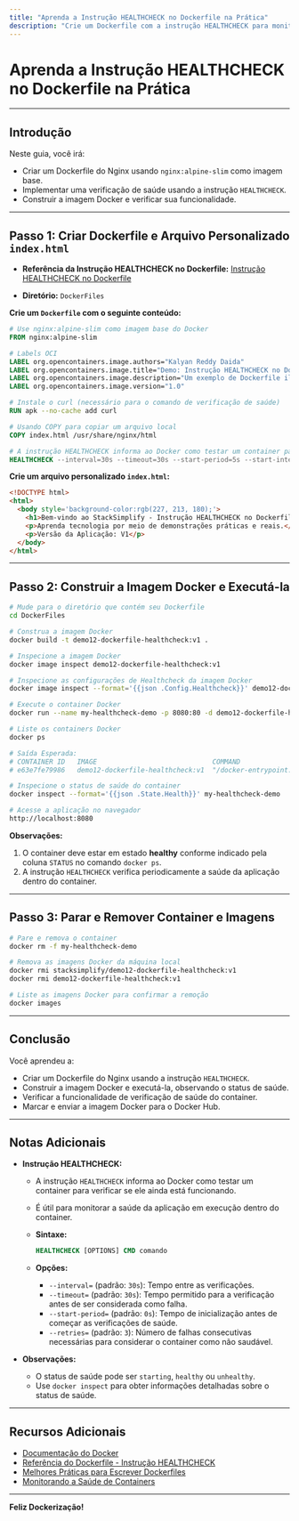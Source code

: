```yaml
---
title: "Aprenda a Instrução HEALTHCHECK no Dockerfile na Prática"
description: "Crie um Dockerfile com a instrução HEALTHCHECK para monitorar a saúde do container."
---
```


# Aprenda a Instrução HEALTHCHECK no Dockerfile na Prática

---

## Introdução

Neste guia, você irá:

- Criar um Dockerfile do Nginx usando `nginx:alpine-slim` como imagem base.
- Implementar uma verificação de saúde usando a instrução `HEALTHCHECK`.
- Construir a imagem Docker e verificar sua funcionalidade.

---

## Passo 1: Criar Dockerfile e Arquivo Personalizado `index.html`

- **Referência da Instrução HEALTHCHECK no Dockerfile:** [Instrução HEALTHCHECK no Dockerfile](https://docs.docker.com/engine/reference/builder/#healthcheck)

- **Diretório:** `DockerFiles`

**Crie um `Dockerfile` com o seguinte conteúdo:**

```dockerfile
# Use nginx:alpine-slim como imagem base do Docker
FROM nginx:alpine-slim

# Labels OCI
LABEL org.opencontainers.image.authors="Kalyan Reddy Daida"
LABEL org.opencontainers.image.title="Demo: Instrução HEALTHCHECK no Docker"
LABEL org.opencontainers.image.description="Um exemplo de Dockerfile ilustrando o uso da instrução HEALTHCHECK"
LABEL org.opencontainers.image.version="1.0"

# Instale o curl (necessário para o comando de verificação de saúde)
RUN apk --no-cache add curl

# Usando COPY para copiar um arquivo local
COPY index.html /usr/share/nginx/html

# A instrução HEALTHCHECK informa ao Docker como testar um container para verificar se ele ainda está funcionando
HEALTHCHECK --interval=30s --timeout=30s --start-period=5s --start-interval=5s --retries=3 CMD curl -f http://localhost/ || exit 1
```

**Crie um arquivo personalizado `index.html`:**

```html
<!DOCTYPE html> 
<html> 
  <body style='background-color:rgb(227, 213, 180);'> 
    <h1>Bem-vindo ao StackSimplify - Instrução HEALTHCHECK no Dockerfile</h1> 
    <p>Aprenda tecnologia por meio de demonstrações práticas e reais.</p> 
    <p>Versão da Aplicação: V1</p>     
  </body>
</html>
```

---

## Passo 2: Construir a Imagem Docker e Executá-la

```bash
# Mude para o diretório que contém seu Dockerfile
cd DockerFiles

# Construa a imagem Docker
docker build -t demo12-dockerfile-healthcheck:v1 .

# Inspecione a imagem Docker
docker image inspect demo12-dockerfile-healthcheck:v1

# Inspecione as configurações de Healthcheck da imagem Docker
docker image inspect --format='{{json .Config.Healthcheck}}' demo12-dockerfile-healthcheck:v1

# Execute o container Docker
docker run --name my-healthcheck-demo -p 8080:80 -d demo12-dockerfile-healthcheck:v1

# Liste os containers Docker
docker ps

# Saída Esperada:
# CONTAINER ID   IMAGE                             COMMAND                  CREATED          STATUS                    PORTS                  NAMES
# e63e7fe79986   demo12-dockerfile-healthcheck:v1  "/docker-entrypoint.…"   17 seconds ago   Up 15 seconds (healthy)   0.0.0.0:8080->80/tcp   my-healthcheck-demo

# Inspecione o status de saúde do container
docker inspect --format='{{json .State.Health}}' my-healthcheck-demo

# Acesse a aplicação no navegador
http://localhost:8080
```

**Observações:**

1. O container deve estar em estado **healthy** conforme indicado pela coluna `STATUS` no comando `docker ps`.
2. A instrução `HEALTHCHECK` verifica periodicamente a saúde da aplicação dentro do container.

---

## Passo 3: Parar e Remover Container e Imagens

```bash
# Pare e remova o container
docker rm -f my-healthcheck-demo

# Remova as imagens Docker da máquina local
docker rmi stacksimplify/demo12-dockerfile-healthcheck:v1
docker rmi demo12-dockerfile-healthcheck:v1

# Liste as imagens Docker para confirmar a remoção
docker images
```

---

## Conclusão

Você aprendeu a:

- Criar um Dockerfile do Nginx usando a instrução `HEALTHCHECK`.
- Construir a imagem Docker e executá-la, observando o status de saúde.
- Verificar a funcionalidade de verificação de saúde do container.
- Marcar e enviar a imagem Docker para o Docker Hub.

---

## Notas Adicionais

- **Instrução HEALTHCHECK:**

  - A instrução `HEALTHCHECK` informa ao Docker como testar um container para verificar se ele ainda está funcionando.
  - É útil para monitorar a saúde da aplicação em execução dentro do container.
  - **Sintaxe:**

    ```dockerfile
    HEALTHCHECK [OPTIONS] CMD comando
    ```

  - **Opções:**
    - `--interval=` (padrão: `30s`): Tempo entre as verificações.
    - `--timeout=` (padrão: `30s`): Tempo permitido para a verificação antes de ser considerada como falha.
    - `--start-period=` (padrão: `0s`): Tempo de inicialização antes de começar as verificações de saúde.
    - `--retries=` (padrão: `3`): Número de falhas consecutivas necessárias para considerar o container como não saudável.

- **Observações:**

  - O status de saúde pode ser `starting`, `healthy` ou `unhealthy`.
  - Use `docker inspect` para obter informações detalhadas sobre o status de saúde.

---

## Recursos Adicionais

- [Documentação do Docker](https://docs.docker.com/)
- [Referência do Dockerfile - Instrução HEALTHCHECK](https://docs.docker.com/engine/reference/builder/#healthcheck)
- [Melhores Práticas para Escrever Dockerfiles](https://docs.docker.com/develop/develop-images/dockerfile_best-practices/)
- [Monitorando a Saúde de Containers](https://docs.docker.com/config/containers/healthcheck/)

---

**Feliz Dockerização!**